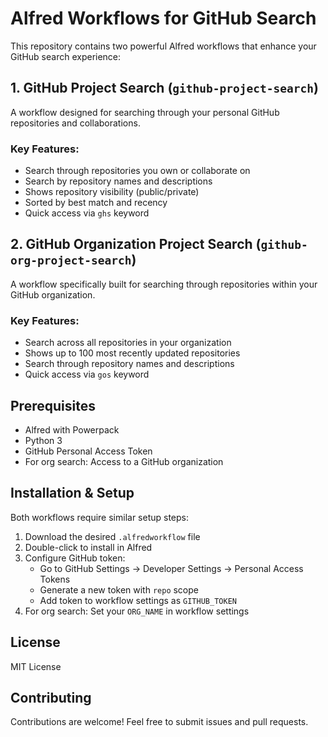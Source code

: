 # Alfred Workflows for GitHub Search

This repository contains two powerful Alfred workflows that enhance your GitHub search experience:

## 1. GitHub Project Search (`github-project-search`)

A workflow designed for searching through your personal GitHub repositories and collaborations.

### Key Features:
- Search through repositories you own or collaborate on
- Search by repository names and descriptions
- Shows repository visibility (public/private)
- Sorted by best match and recency
- Quick access via `ghs` keyword

## 2. GitHub Organization Project Search (`github-org-project-search`)

A workflow specifically built for searching through repositories within your GitHub organization.

### Key Features:
- Search across all repositories in your organization
- Shows up to 100 most recently updated repositories
- Search through repository names and descriptions
- Quick access via `gos` keyword

## Prerequisites

- Alfred with Powerpack
- Python 3
- GitHub Personal Access Token
- For org search: Access to a GitHub organization

## Installation & Setup

Both workflows require similar setup steps:

1. Download the desired `.alfredworkflow` file
2. Double-click to install in Alfred
3. Configure GitHub token:
   - Go to GitHub Settings → Developer Settings → Personal Access Tokens
   - Generate a new token with `repo` scope
   - Add token to workflow settings as `GITHUB_TOKEN`
4. For org search: Set your `ORG_NAME` in workflow settings

## License

MIT License

## Contributing

Contributions are welcome! Feel free to submit issues and pull requests.